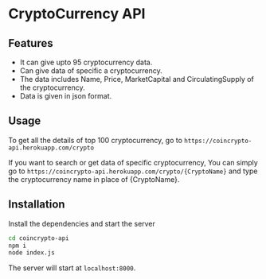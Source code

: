 # CryptoCurrency API

## Features

- It can give upto 95 cryptocurrency data.
- Can give data of specific a cryptocurrency.
- The data includes Name, Price, MarketCapital and CirculatingSupply of the cryptocurrency.
- Data is given in json format.

## Usage

To get all the details of top 100 cryptocurrency, go to `https://coincrypto-api.herokuapp.com/crypto `

If you want to search or get data of specific cryptocurrency, You can simply go to `https://coincrypto-api.herokuapp.com/crypto/{CryptoName}`
and type the cryptocurrency name in place of {CryptoName}.

## Installation

Install the dependencies and start the server

```sh
cd coincrypto-api
npm i
node index.js
```

The server will start at `localhost:8000`.
